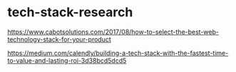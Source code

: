 # tech-stack-research

https://www.cabotsolutions.com/2017/08/how-to-select-the-best-web-technology-stack-for-your-product

https://medium.com/calendly/building-a-tech-stack-with-the-fastest-time-to-value-and-lasting-roi-3d38bcd5dcd5
